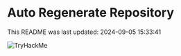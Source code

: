 # Auto Regenerate Repository

This README was last updated: 2024-09-05 15:33:41

 ![TryHackMe](https://tryhackme.com/badge/533634)